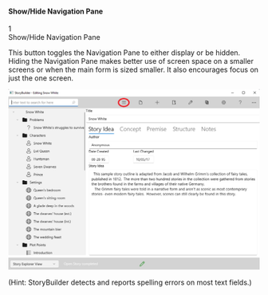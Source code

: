 #### Show/Hide Navigation Pane ####
1 <br/>
Show/Hide Navigation Pane <br/>

This button toggles the Navigation Pane to either display or be hidden. Hiding the Navigation Pane makes better use of screen space on a smaller screens or when the main form is sized smaller. It also encourages focus on just the one screen. <br/>

![](Show-and-Hide-Navigation.png)

(Hint: StoryBuilder detects and reports spelling errors on most text fields.) <br/>
